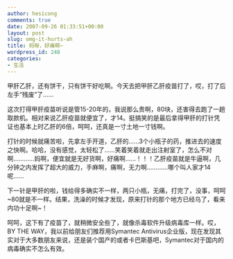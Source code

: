 ```yaml
---
author: hesicong
comments: true
date: 2007-09-26 01:33:51+00:00
layout: post
slug: omg-it-hurts-ah
title: 妈呀，好痛啊~
wordpress_id: 248
categories:
- 生活
---
```



甲肝乙肝，还有饼干，只有饼干好吃啊。今天去把甲肝乙肝疫苗打了，哎，打了后左手“残废”了……

这次打得甲肝疫苗听说是管15-20年的，我说那么贵啊，80块，还害得去跑了一趟取款机。相对来说乙肝疫苗就便宜了，才14。挺搞笑的是最后拿得甲肝的打针凭证也基本上时乙肝的6倍，呵呵，还真是一寸土地一寸钱啊。

打针的时候就痛苦啦，先拿左手开道，乙肝的……3个小瓶子的药，推进去的速度之快啊。哈哈，没有感觉，太轻松了……笑着笑着就走出注射室了，怎么不对啊…………妈啊，便宜就是无好货啊，好痛啊……！！！乙肝疫苗就是牛逼啊，几分钟之内发挥了超大的威力，手麻啊，痛啊，无力啊…………哪个叫人家才14呢……

下一针是甲肝的啦，钱给得多确实不一样，两只小瓶，无痛，打完了，没事，呵呵~80就是不一样。结果，洗澡的时候才发现，原来打针的那个地方已经乌了，看来内功十足啊~！

呵呵，这下有了疫苗了，就稍微安全些了，就像杀毒软件升级病毒库一样。哎，BY THE WAY，我以前给朋友们推荐用Symantec Antivirus企业版，现在发现其实对于大多数朋友来说，还是装个国产的或者卡巴斯基吧，Symantec对于国内的病毒确实不怎么有效。
